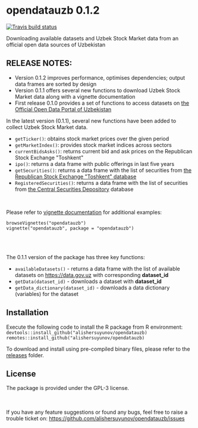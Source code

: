 # opendatauzb 0.1.2

[![Travis build status](https://travis-ci.com/alishersuyunov/opendatauzb.svg?branch=master)](https://travis-ci.com/alishersuyunov/opendatauzb)

Downloading available datasets and Uzbek Stock Market data from an official open data sources of Uzbekistan 

## RELEASE NOTES:
- Version 0.1.2 improves performance, optimises dependencies; output data frames are sorted by design
- Version 0.1.1 offers several new functions to download Uzbek Stock Market data along with a vignette documentation
- First release 0.1.0 provides a set of functions to access datasets on [the Official Open Data Portal of Uzbekistan](http://data.gov.uz)

In the latest version (0.1.1), several new functions have been added to collect Uzbek Stock Market data. 

* `getTicker()`: obtains stock market prices over the given period 
* `getMarketIndex()`: provides stock market indices across sectors
* `currentBidsAsks()`: returns current bid and ask prices on the Republican Stock Exchange "Toshkent"
* `ipo()`: returns a data frame with public offerings in last five years
* `getSecurities()`: returns a data frame with the list of securities from [the Republican Stock Exchange "Toshkent" database](http://www.uzse.uz)
* `RegisteredSecurities()`: returns a data frame with the list of securities from [the Central Securities Depository](http://www.deponet.uz) database

<br>

Please refer to [vignette documentation](https://gitcdn.xyz/repo/alishersuyunov/opendatauzb/master/doc/opendatauzb.html) for additional examples:<br>

`browseVignettes("opendatauzb")`<br>
`vignette("opendatauzb", package = "opendatauzb")`

<br><br>

The 0.1.1 version of the package has three key functions:

* `availableDatasets()` - returns a data frame with the list of available datasets on https://data.gov.uz with corresponding **dataset_id**
* `getData(dataset_id)` - downloads a dataset with **dataset_id**
* `getData_dictionary(dataset_id)` - downloads a data dictionary (variables) for the dataset

## Installation
Execute the following code to install the R package from R environment:
`devtools::install_github("alishersuyunov/opendatauzb)`<br>
`remotes::install_github("alishersuyunov/opendatauzb)`<br>

To download and install using pre-compiled binary files, please refer to the [releases](https://github.com/alishersuyunov/opendatauzb/tree/master/releases) folder.

## License
The package is provided under the GPL-3 license.

<br><br>
If you have any feature suggestions or found any bugs, feel free to raise a trouble ticket on: https://github.com/alishersuyunov/opendatauzb/issues

